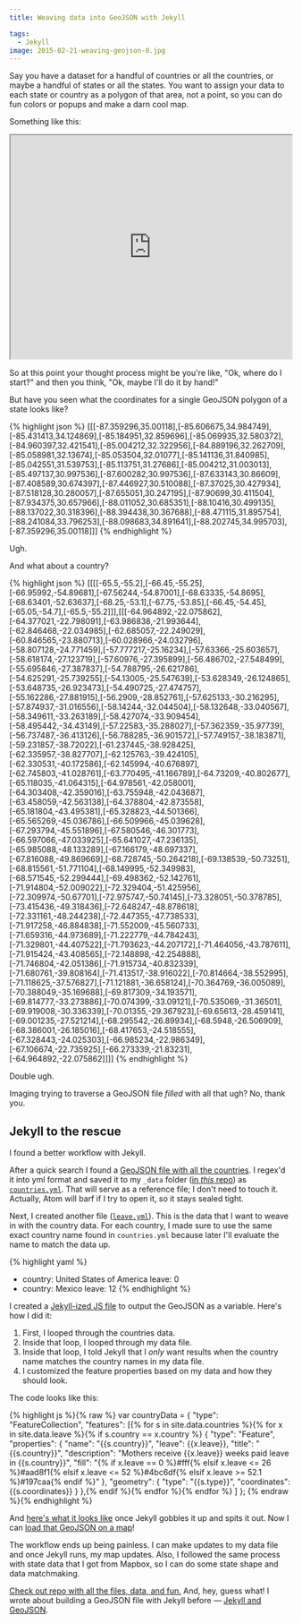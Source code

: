 ```yaml
---
title: Weaving data into GeoJSON with Jekyll

tags:
  - Jekyll
image: 2015-02-21-weaving-geojson-0.jpg
---
```


Say you have a dataset for a handful of countries or all the countries, or maybe a handful of states or all the states. You want to assign your data to each state or country as a polygon of that area, not a point, so you can do fun colors or popups and make a darn cool map.

Something like this:

<div class="photos">
<iframe src="https://katydecorah.com/geojson-weaver/" width="100%" height='400px'></iframe>
</div>

So at this point your thought process might be you're like, "Ok, where do I start?" and then you think, "Ok, maybe I'll do it by hand!"

But have you seen what the coordinates for a single GeoJSON polygon of a state looks like?

{% highlight json %}
[[[-87.359296,35.00118],[-85.606675,34.984749],[-85.431413,34.124869],[-85.184951,32.859696],[-85.069935,32.580372],[-84.960397,32.421541],[-85.004212,32.322956],[-84.889196,32.262709],[-85.058981,32.13674],[-85.053504,32.01077],[-85.141136,31.840985],[-85.042551,31.539753],[-85.113751,31.27686],[-85.004212,31.003013],[-85.497137,30.997536],[-87.600282,30.997536],[-87.633143,30.86609],[-87.408589,30.674397],[-87.446927,30.510088],[-87.37025,30.427934],[-87.518128,30.280057],[-87.655051,30.247195],[-87.90699,30.411504],[-87.934375,30.657966],[-88.011052,30.685351],[-88.10416,30.499135],[-88.137022,30.318396],[-88.394438,30.367688],[-88.471115,31.895754],[-88.241084,33.796253],[-88.098683,34.891641],[-88.202745,34.995703],[-87.359296,35.00118]]]
{% endhighlight %}

Ugh.

And what about a country?

{% highlight json %}
[[[[-65.5,-55.2],[-66.45,-55.25],[-66.95992,-54.89681],[-67.56244,-54.87001],[-68.63335,-54.8695],[-68.63401,-52.63637],[-68.25,-53.1],[-67.75,-53.85],[-66.45,-54.45],[-65.05,-54.7],[-65.5,-55.2]]],[[[-64.964892,-22.075862],[-64.377021,-22.798091],[-63.986838,-21.993644],[-62.846468,-22.034985],[-62.685057,-22.249029],[-60.846565,-23.880713],[-60.028966,-24.032796],[-58.807128,-24.771459],[-57.777217,-25.16234],[-57.63366,-25.603657],[-58.618174,-27.123719],[-57.60976,-27.395899],[-56.486702,-27.548499],[-55.695846,-27.387837],[-54.788795,-26.621786],[-54.625291,-25.739255],[-54.13005,-25.547639],[-53.628349,-26.124865],[-53.648735,-26.923473],[-54.490725,-27.474757],[-55.162286,-27.881915],[-56.2909,-28.852761],[-57.625133,-30.216295],[-57.874937,-31.016556],[-58.14244,-32.044504],[-58.132648,-33.040567],[-58.349611,-33.263189],[-58.427074,-33.909454],[-58.495442,-34.43149],[-57.22583,-35.288027],[-57.362359,-35.97739],[-56.737487,-36.413126],[-56.788285,-36.901572],[-57.749157,-38.183871],[-59.231857,-38.72022],[-61.237445,-38.928425],[-62.335957,-38.827707],[-62.125763,-39.424105],[-62.330531,-40.172586],[-62.145994,-40.676897],[-62.745803,-41.028761],[-63.770495,-41.166789],[-64.73209,-40.802677],[-65.118035,-41.064315],[-64.978561,-42.058001],[-64.303408,-42.359016],[-63.755948,-42.043687],[-63.458059,-42.563138],[-64.378804,-42.873558],[-65.181804,-43.495381],[-65.328823,-44.501366],[-65.565269,-45.036786],[-66.509966,-45.039628],[-67.293794,-45.551896],[-67.580546,-46.301773],[-66.597066,-47.033925],[-65.641027,-47.236135],[-65.985088,-48.133289],[-67.166179,-48.697337],[-67.816088,-49.869669],[-68.728745,-50.264218],[-69.138539,-50.73251],[-68.815561,-51.771104],[-68.149995,-52.349983],[-68.571545,-52.299444],[-69.498362,-52.142761],[-71.914804,-52.009022],[-72.329404,-51.425956],[-72.309974,-50.67701],[-72.975747,-50.74145],[-73.328051,-50.378785],[-73.415436,-49.318436],[-72.648247,-48.878618],[-72.331161,-48.244238],[-72.447355,-47.738533],[-71.917258,-46.884838],[-71.552009,-45.560733],[-71.659316,-44.973689],[-71.222779,-44.784243],[-71.329801,-44.407522],[-71.793623,-44.207172],[-71.464056,-43.787611],[-71.915424,-43.408565],[-72.148898,-42.254888],[-71.746804,-42.051386],[-71.915734,-40.832339],[-71.680761,-39.808164],[-71.413517,-38.916022],[-70.814664,-38.552995],[-71.118625,-37.576827],[-71.121881,-36.658124],[-70.364769,-36.005089],[-70.388049,-35.169688],[-69.817309,-34.193571],[-69.814777,-33.273886],[-70.074399,-33.09121],[-70.535069,-31.36501],[-69.919008,-30.336339],[-70.01355,-29.367923],[-69.65613,-28.459141],[-69.001235,-27.521214],[-68.295542,-26.89934],[-68.5948,-26.506909],[-68.386001,-26.185016],[-68.417653,-24.518555],[-67.328443,-24.025303],[-66.985234,-22.986349],[-67.106674,-22.735925],[-66.273339,-21.83231],[-64.964892,-22.075862]]]]
{% endhighlight %}

Double ugh.

Imaging trying to traverse a GeoJSON file _filled_ with all that ugh? No, thank you.

## Jekyll to the rescue

I found a better workflow with Jekyll.

After a quick search I found a [GeoJSON file with all the countries](https://github.com/johan/world.geo.json). I regex'd it into yml format and saved it to my `_data` folder ([in _this_ repo](https://github.com/katydecorah/geojson-weaver)) as [`countries.yml`](https://github.com/katydecorah/geojson-weaver/blob/gh-pages/_data/countries.yml). That will serve as a reference file; I don't need to touch it. Actually, Atom will barf if I try to open it, so it stays sealed tight.

Next, I created another file ([`leave.yml`](https://github.com/katydecorah/geojson-weaver/blob/gh-pages/_data/leave.yml)). This is the data that I want to weave in with the country data. For each country, I made sure to use the same exact country name found in `countries.yml` because later I'll evaluate the name to match the data up.

{% highlight yaml %}

- country: United States of America
  leave: 0
- country: Mexico
  leave: 12
  {% endhighlight %}

I created a [Jekyll-ized JS file](https://github.com/katydecorah/geojson-weaver/blob/gh-pages/country-data.js) to output the GeoJSON as a variable. Here's how I did it:

1. First, I looped through the countries data.
2. Inside that loop, I looped through my data file.
3. Inside that loop, I told Jekyll that I _only_ want results when the country name matches the country names in my data file.
4. I customized the feature properties based on my data and how they should look.

The code looks like this:

{% highlight js %}{% raw %}
var countryData = {
"type": "FeatureCollection",
"features": [{% for s in site.data.countries %}{% for x in site.data.leave %}{% if s.country == x.country %}
{
"type": "Feature",
"properties": {
"name": "{{s.country}}",
"leave": {{x.leave}},
"title": "{{s.country}}",
"description": "Mothers receive {{x.leave}} weeks paid leave in {{s.country}}",
"fill": "{% if x.leave == 0 %}#fff{% elsif x.leave <= 26 %}#aad8f1{% elsif x.leave <= 52 %}#4bc6df{% elsif x.leave >= 52.1 %}#197caa{% endif %}"
},
"geometry": {
"type": "{{s.type}}",
"coordinates": {{s.coordinates}}
}
},{% endif %}{% endfor %}{% endfor %}
]
};
{% endraw %}{% endhighlight %}

And [here's what it looks like](https://katydecorah.com/geojson-weaver/country-data.js) once Jekyll gobbles it up and spits it out. Now I can [load that GeoJSON on a map](https://katydecorah.com/geojson-weaver/)!

The workflow ends up being painless. I can make updates to my data file and once Jekyll runs, my map updates. Also, I followed the same process with state data that I got from Mapbox, so I can do some state shape and data matchmaking.

[Check out repo with all the files, data, and fun.](https://github.com/katydecorah/geojson-weaver) And, hey, guess what! I wrote about building a GeoJSON file with Jekyll before &mdash; [Jekyll and GeoJSON](/code/jekyll-geojson/).
